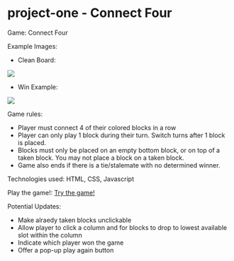 # project-one - Connect Four

Game: Connect Four

Example Images: 

  - Clean Board: 
  <img src="https://i.imgur.com/KVk5ZMK.png">
  
  - Win Example: 
  <img src="https://i.imgur.com/qQF127p.png">

Game rules:
  - Player must connect 4 of their colored blocks in a row
  - Player can only play 1 block during their turn. Switch turns after 1 block is placed.
  - Blocks must only be placed on an empty bottom block, or on top of a taken block. You may not place a block on a taken block.
  - Game also ends if there is a tie/stalemate with no determined winner. 

Technologies used: HTML, CSS, Javascript

Play the game!: [Try the game!](https://spark0517.github.io/project-one/)

Potential Updates: 
  - Make alraedy taken blocks unclickable
  - Allow player to click a column and for blocks to drop to lowest available slot within the column
  - Indicate which player won the game
  - Offer a pop-up play again button
